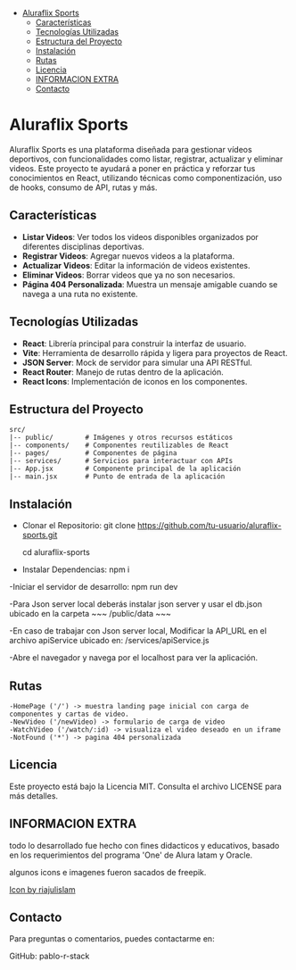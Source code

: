 - [Aluraflix Sports](#aluraflix-sports)
  - [Características](#características)
  - [Tecnologías Utilizadas](#tecnologías-utilizadas)
  - [Estructura del Proyecto](#estructura-del-proyecto)
  - [Instalación](#instalación)
  - [Rutas](#rutas)
  - [Licencia](#licencia)
  - [INFORMACION EXTRA](#informacion-extra)
  - [Contacto](#contacto)


# Aluraflix Sports

Aluraflix Sports es una plataforma diseñada para gestionar vídeos deportivos, con funcionalidades como listar, registrar, actualizar y eliminar videos. Este proyecto te ayudará a poner en práctica y reforzar tus conocimientos en React, utilizando técnicas como componentización, uso de hooks, consumo de API, rutas y más.

## Características

- **Listar Videos**: Ver todos los videos disponibles organizados por diferentes disciplinas deportivas.
- **Registrar Videos**: Agregar nuevos videos a la plataforma.
- **Actualizar Videos**: Editar la información de videos existentes.
- **Eliminar Videos**: Borrar videos que ya no son necesarios.
- **Página 404 Personalizada**: Muestra un mensaje amigable cuando se navega a una ruta no existente.

## Tecnologías Utilizadas

- **React**: Librería principal para construir la interfaz de usuario.
- **Vite**: Herramienta de desarrollo rápida y ligera para proyectos de React.
- **JSON Server**: Mock de servidor para simular una API RESTful.
- **React Router**: Manejo de rutas dentro de la aplicación.
- **React Icons**: Implementación de iconos en los componentes.

## Estructura del Proyecto

```plaintext
src/
|-- public/        # Imágenes y otros recursos estáticos
|-- components/    # Componentes reutilizables de React
|-- pages/         # Componentes de página
|-- services/      # Servicios para interactuar con APIs
|-- App.jsx        # Componente principal de la aplicación
|-- main.jsx       # Punto de entrada de la aplicación
```

## Instalación

- Clonar el Repositorio:
    git clone https://github.com/tu-usuario/aluraflix-sports.git

    cd aluraflix-sports

- Instalar Dependencias:
    npm i

-Iniciar el servidor de desarrollo:
    npm run dev

-Para Json server local deberás instalar json server y usar el db.json ubicado en la carpeta 
    ~~~ /public/data ~~~

-En caso de trabajar con Json server local, Modificar la API_URL en el archivo apiService ubicado en:
    /services/apiService.js

-Abre el navegador y navega por el localhost para ver la aplicación.

## Rutas
    -HomePage ('/') -> muestra landing page inicial con carga de componentes y cartas de video.
    -NewVideo ('/newVideo) -> formulario de carga de video
    -WatchVideo ('/watch/:id) -> visualiza el video deseado en un iframe
    -NotFound ('*') -> pagina 404 personalizada


## Licencia
Este proyecto está bajo la Licencia MIT. Consulta el archivo LICENSE para más detalles.

## INFORMACION EXTRA
todo lo desarrollado fue hecho con fines didacticos y educativos, basado en los requerimientos del programa 'One' de Alura latam y Oracle.

algunos icons e imagenes fueron sacados de freepik.

<a href="https://www.freepik.com/search">Icon by riajulislam</a>

## Contacto
Para preguntas o comentarios, puedes contactarme en:

GitHub: pablo-r-stack

